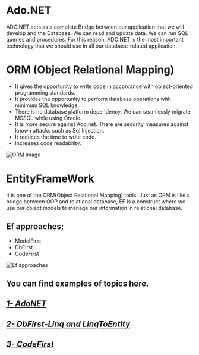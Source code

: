 # Ado.NET
ADO.NET acts as a complete Bridge between our application that we will develop and the Database. We can read and update data. We can run SQL queries and procedures. For this reason, ADO.NET is the most important technology that we should use in all our database-related application.

# ORM (Object Relational Mapping)

* It gives the opportunity to write code in accordance with object-oriented programming standards.
* It provides the opportunity to perform database operations with minimum SQL knowledge.
* There is no database platform dependency. We can seamlessly migrate MSSQL while using Oracle.
* It is more secure against Ado.net. There are security measures against known attacks such as Sql Injection.
* It reduces the time to write code.
* Increases code readability.

![ORM image](https://miro.medium.com/max/1400/0*hPIVHv2kP28zTbvb.png)

# EntityFrameWork

It is one of the ORM(Object Relational Mapping) tools.
Just as ORM is like a bridge between OOP and relational database, EF is a construct where we use our object models to manage our information in relational database.

## Ef approaches;

- ModelFirst
- DbFirst
- CodeFirst

![Ef approaches](https://csharpcorner-mindcrackerinc.netdna-ssl.com/UploadFile/BlogImages/11292015124156PM/entity-framework-design-approaches.png)

## You can find examples of topics here.

## [***1- AdoNET***](https://github.com/EnesSERENLI/Data_Access/tree/main/AdoNET)
## [***2- DbFirst-Linq and LinqToEntity***](https://github.com/EnesSERENLI/Data_Access/tree/main/DbFirst_Queries)
## [***3- CodeFirst***](https://github.com/EnesSERENLI/Data_Access/tree/main/DataAccess_CodeFirst)

